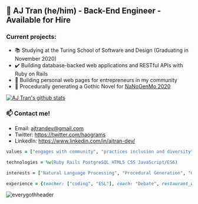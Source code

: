 ## 🔮 AJ Tran (he/him) - Back-End Engineer - Available for Hire

### Current projects:

- :books: Studying at the Turing School of Software and Design (Graduating in November 2020)
- :heavy_check_mark: Building database-backed web applications and RESTful APIs with Ruby on Rails
- :art: Building personal web pages for entrepreneurs in my community
- :bat: Procedurally generating a Gothic Novel for [NaNoGenMo 2020](https://nanogenmo.github.io/)

[![AJ Tran's github stats](https://github-readme-stats.vercel.app/api?username=ajtran303&hide=stars)](https://github.com/ajtran303)

### 📫 Contact me!

- Email: <ajtrandev@gmail.com> 
- Twitter: https://twitter.com/haograms
- LinkedIn: https://www.linkedin.com/in/ajtran-dev/

```ruby
values = ["engages with community", "practices inclusion and diversity", "wears many hats"]

technologies = %w(Ruby Rails PostgreSQL HTML5 CSS JavaScript/ES6)

interests = ["Natural Language Processing", "Procedural Generation", "Gothic Programming"]

experience = {teacher: ["coding", "ESL"], coach: "Debate", restaurant_worker: fullstack ||= ["front", "back"]}  
```
![everygothheader](https://user-images.githubusercontent.com/31839316/90707716-73bbb380-e255-11ea-836b-3394cc059267.png)

